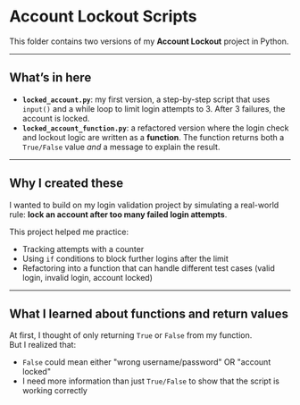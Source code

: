 # Account Lockout Scripts  

This folder contains two versions of my **Account Lockout** project in Python.  

---

## What’s in here  
- **`locked_account.py`**: my first version, a step-by-step script that uses `input()` and a while loop to limit login attempts to 3. After 3 failures, the account is locked.  
- **`locked_account_function.py`**: a refactored version where the login check and lockout logic are written as a **function**. The function returns both a `True/False` value *and* a message to explain the result.  

---

## Why I created these  
I wanted to build on my login validation project by simulating a real-world rule: **lock an account after too many failed login attempts**.  

This project helped me practice:  
- Tracking attempts with a counter  
- Using `if` conditions to block further logins after the limit  
- Refactoring into a function that can handle different test cases (valid login, invalid login, account locked)  

---

## What I learned about functions and return values  
At first, I thought of only returning `True` or `False` from my function.  
But I realized that:  
- `False` could mean either "wrong username/password" OR "account locked"  
- I need more information than just `True/False` to show that the script is working correctly
